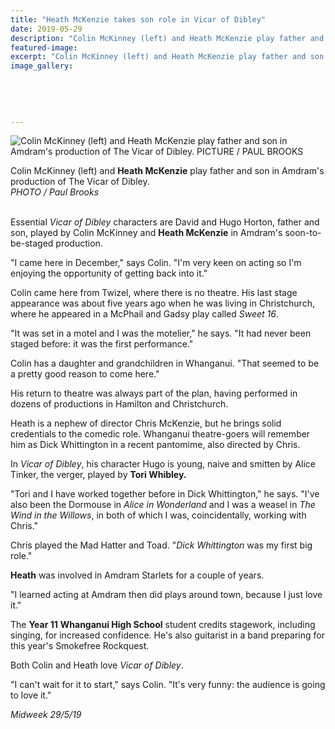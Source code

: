 ```yaml
---
title: "Heath McKenzie takes son role in Vicar of Dibley"
date: 2019-05-29
description: "Colin McKinney (left) and Heath McKenzie play father and son in Amdram's production of The Vicar of Dibley..."
featured-image: 
excerpt: "Colin McKinney (left) and Heath McKenzie play father and son in Amdram's production of The Vicar of Dibley."
image_gallery:
	
	
	
	
	
---
```


<p><img src="https://www.nzherald.co.nz/resizer/w-kwD1cNF5QuQgRPqUf4EzZsocE=/620x349/smart/filters:quality(70)/arc-anglerfish-syd-prod-nzme.s3.amazonaws.com/public/XCN6NPMLEVDDHIA6ZBMMFP2WEI.jpg" alt="Colin McKinney (left) and Heath McKenzie play father and son in Amdram's production of The Vicar of Dibley. PICTURE / PAUL BROOKS" /></p>
<p><span>Colin McKinney (left) and <strong>Heath McKenzie</strong> play father and son in Amdram's production of The Vicar of Dibley. <br /><em>PHOTO / Paul Brooks<br /></em><br /></span></p>
<p>Essential&nbsp;<em>Vicar of Dibley</em>&nbsp;characters are David and Hugo Horton, father and son, played by Colin McKinney and <strong>Heath McKenzie</strong> in Amdram's soon-to-be-staged production.</p>
<p>"I came here in December," says Colin. "I'm very keen on acting so I'm enjoying the opportunity of getting back into it."</p>
<p>Colin came here from Twizel, where there is no theatre. His last stage appearance was about five years ago when he was living in Christchurch, where he appeared in a McPhail and Gadsy play called&nbsp;<em>Sweet 16</em>.</p>
<p>"It was set in a motel and I was the motelier," he says. "It had never been staged before: it was the first performance."</p>
<p>Colin has a daughter and grandchildren in Whanganui. "That seemed to be a pretty good reason to come here."</p>
<p>His return to theatre was always part of the plan, having performed in dozens of productions in Hamilton and Christchurch.</p>
<p>Heath is a nephew of director Chris McKenzie, but he brings solid credentials to the comedic role. Whanganui theatre-goers will remember him as Dick Whittington in a recent pantomime, also directed by Chris.</p>
<p>In&nbsp;<em>Vicar of Dibley</em>, his character Hugo is young, naive and smitten by Alice Tinker, the verger, played by <strong>Tori Whibley.</strong></p>
<p>"Tori and I have worked together before in Dick Whittington," he says. "I've also been the Dormouse in&nbsp;<em>Alice in Wonderland</em>&nbsp;and I was a weasel in&nbsp;<em>The Wind in the Willows</em>, in both of which I was, coincidentally, working with Chris."</p>
<p>Chris played the Mad Hatter and Toad. "<em>Dick Whittington</em>&nbsp;was my first big role."</p>
<p><strong>Heath</strong> was involved in Amdram Starlets for a couple of years.</p>
<p>"I learned acting at Amdram then did plays around town, because I just love it."</p>
<p>The <strong>Year 11</strong> <strong>Whanganui High School</strong> student credits stagework, including singing, for increased confidence. He's also guitarist in a band preparing for this year's Smokefree Rockquest.</p>
<p>Both Colin and Heath love&nbsp;<em>Vicar of Dibley</em>.</p>
<p>"I can't wait for it to start," says Colin. "It's very funny: the audience is going to love it."</p>
<p><em>Midweek 29/5/19</em></p>

